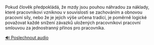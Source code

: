 
Pokud člověk předpokládá, že mzdy jsou pouhou náhradou za náklady, které pracovníkovi vzniknou v souvislosti se zachováním a obnovou pracovní síly, nebo že je jejich výše určena tradicí, je poměrně logické považovat každé snížení závazků uložených pracovníkovi pracovní smlouvou za jednostranný přínos pro pracovníka.

[🔊 Poslechnout audio](/data/7-paragraphs/audio/chapter_111/para_007-Pokud-lovk-pedpokld-e-mzdy-jsou-pouhou-nhr.mp3)
